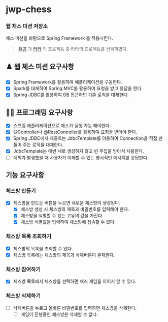 # jwp-chess
### 웹 체스 미션 저장소
체스 미션을 바탕으로 Spring Framework 를 적용시킨다.
> [유콩](https://github.com/kyukong/java-chess/tree/step2) 과 [라라](https://github.com/sure-why-not/java-chess/tree/step2) 의 프로젝트 중 라라의 프로젝트를 선택하였다.

## ♟️ 웹 체스 미션 요구사항
- [X] Spring Framework를 활용하여 애플리케이션을 구동한다.
- [X] Spark를 대체하여 Spring MVC를 활용하여 요청을 받고 응답을 한다.
- [X] Spring JDBC를 활용하여 DB 접근하던 기존 로직을 대체한다.

## 👩‍💻 프로그래밍 요구사항
- [X] 스프링 애플리케이션으로 체스가 실행 가능 해야한다.
- [X] @Controller나 @RestController를 활용하여 요청을 받아야 한다.
- [X] Spring JDBC에서 제공하는 JdbcTemplate를 이용하여 Connection을 직접 만들어 주는 로직을 대체한다.
- [X] JdbcTemplate는 매번 새로 생성하지 않고 빈 주입을 받아서 사용한다.
- [ ] 예외가 발생했을 때 사용자가 이해할 수 있는 명시적인 메시지를 응답한다.

## 기능 요구사항
### 체스방 만들기
- [X] 체스방을 만드는 버튼을 누르면 새로운 체스방이 생성된다.
  - [X] 체스방 생성 시 체스방의 제목과 비밀번호를 입력해야 한다.
  - [X] 체스방을 식별할 수 있는 고유의 값을 가진다.
  - [X] 체스방 식별값을 입력하여 체스방에 접속할 수 있다.

### 체스방 목록 조회하기
- [X] 체스방의 목록을 조회할 수 있다.
- [X] 체스방 목록에는 체스방의 제목과 삭제버튼이 존재한다.

### 체스방 참여하기
- [X] 체스방 목록에서 체스방을 선택하면 체스 게임을 이어서 할 수 있다.

### 체스방 삭제하기
- [ ] 삭제버튼을 누르고 올바른 비밀번호를 입력하면 체스방을 삭제한다.
  - [ ] 게임이 진행중인 체스방은 삭제할 수 없다.
